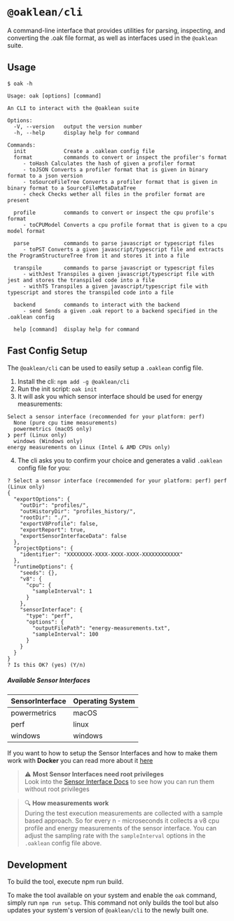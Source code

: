 # `@oaklean/cli`

A command-line interface that provides utilities for parsing, inspecting, and converting the .oak file format, as well as interfaces used in the `@oaklean` suite.

## Usage

`$ oak -h`
```
Usage: oak [options] [command]

An CLI to interact with the @oaklean suite

Options:
  -V, --version   output the version number
  -h, --help      display help for command

Commands:
  init            Create a .oaklean config file
  format          commands to convert or inspect the profiler's format
     - toHash Calculates the hash of given a profiler format
     - toJSON Converts a profiler format that is given in binary format to a json version
     - toSourceFileTree Converts a profiler format that is given in binary format to a SourceFileMetaDataTree
     - check Checks wether all files in the profiler format are present
  
  profile         commands to convert or inspect the cpu profile's format
     - toCPUModel Converts a cpu profile format that is given to a cpu model format
  
  parse           commands to parse javascript or typescript files
     - toPST Converts a given javascript/typescript file and extracts the ProgramStructureTree from it and stores it into a file
  
  transpile       commands to parse javascript or typescript files
     - withJest Transpiles a given javascript/typescript file with jest and stores the transpiled code into a file
     - withTS Transpiles a given javascript/typescript file with typescript and stores the transpiled code into a file
  
  backend         commands to interact with the backend
     - send Sends a given .oak report to a backend specified in the .oaklean config
  
  help [command]  display help for command
```

## Fast Config Setup
The `@oaklean/cli` can be used to easily setup a `.oaklean` config file.
1. Install the cli: `npm add -g @oaklean/cli`
2. Run the init script: `oak init`
3. It will ask you which sensor interface should be used for energy measurements:
```
Select a sensor interface (recommended for your platform: perf)
  None (pure cpu time measurements)
  powermetrics (macOS only)
❯ perf (Linux only)
  windows (Windows only)
energy measurements on Linux (Intel & AMD CPUs only)
```
4. The cli asks you to confirm your choice and generates a valid `.oaklean` config file for you:
```
? Select a sensor interface (recommended for your platform: perf) perf (Linux only)
{
  "exportOptions": {
    "outDir": "profiles/",
    "outHistoryDir": "profiles_history/",
    "rootDir": "./",
    "exportV8Profile": false,
    "exportReport": true,
    "exportSensorInterfaceData": false
  },
  "projectOptions": {
    "identifier": "XXXXXXXX-XXXX-XXXX-XXXX-XXXXXXXXXXXX"
  },
  "runtimeOptions": {
    "seeds": {},
    "v8": {
      "cpu": {
        "sampleInterval": 1
      }
    },
    "sensorInterface": {
      "type": "perf",
      "options": {
        "outputFilePath": "energy-measurements.txt",
        "sampleInterval": 100
      }
    }
  }
}
? Is this OK? (yes) (Y/n)
```
##### Available Sensor Interfaces

| SensorInterface | Operating System |
| --------------- | ---------------- |
| powermetrics		| macOS						 |
| perf						| linux						 |
| windows					| windows					 |

If you want to how to setup the Sensor Interfaces and how to make them work with **Docker** you can read more about it [here](/docs/SensorInterfaces.md)


> :warning: **Most Sensor Interfaces need root privileges**<br>
> Look into the [Sensor Interface Docs](/docs/SensorInterfaces.md) to see how you can run them without root privileges

> :mag: **How measurements work**<br>
> During the test execution measurements are collected with a sample based approach. So for every n - microseconds it collects a v8 cpu profile and energy measurements of the sensor interface. You can adjust the sampling rate with the `sampleInterval` options in the `.oaklean` config file above.

## Development
To build the tool, execute npm run build.

To make the tool available on your system and enable the `oak` command, simply run `npm run setup`. This command not only builds the tool but also updates your system's version of `@oaklean/cli` to the newly built one.